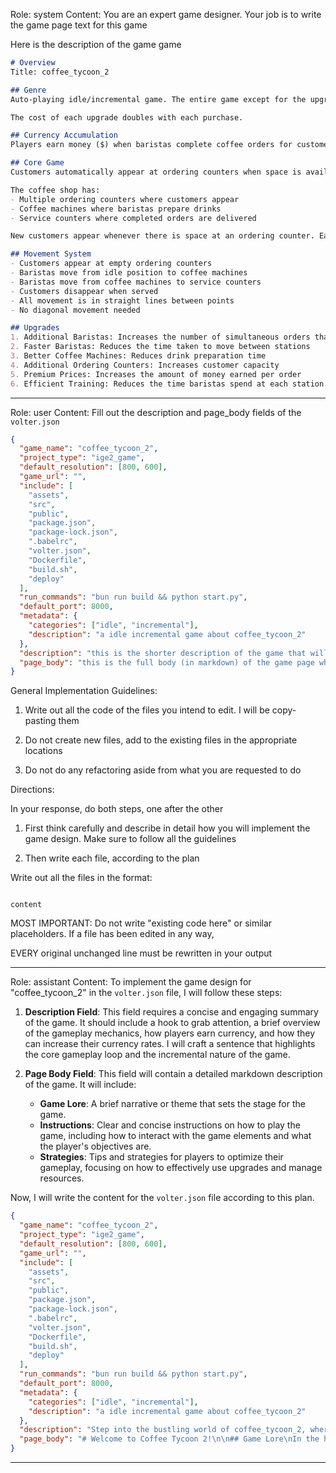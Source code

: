 Role: system
Content: You are an expert game designer. Your job is to write the game page text for this game

Here is the description of the game game
```markdown docs/overview.md
# Overview
Title: coffee_tycoon_2

## Genre
Auto-playing idle/incremental game. The entire game except for the upgrades is fully automated. The player will earn more of the primary currency over time

The cost of each upgrade doubles with each purchase.

## Currency Accumulation
Players earn money ($) when baristas complete coffee orders for customers. Each customer pays a fixed amount when their order is fulfilled and they receive their coffee.

## Core Game
Customers automatically appear at ordering counters when space is available. Baristas move between coffee machines and service counters to prepare and serve drinks. Each barista can only handle one order at a time.

The coffee shop has:
- Multiple ordering counters where customers appear
- Coffee machines where baristas prepare drinks
- Service counters where completed orders are delivered

New customers appear whenever there is space at an ordering counter. Each successful order completion generates money.

## Movement System
- Customers appear at empty ordering counters
- Baristas move from idle position to coffee machines
- Baristas move from coffee machines to service counters
- Customers disappear when served
- All movement is in straight lines between points
- No diagonal movement needed

## Upgrades
1. Additional Baristas: Increases the number of simultaneous orders that can be processed
2. Faster Baristas: Reduces the time taken to move between stations
3. Better Coffee Machines: Reduces drink preparation time
4. Additional Ordering Counters: Increases customer capacity
5. Premium Prices: Increases the amount of money earned per order
6. Efficient Training: Reduces the time baristas spend at each station

```
__________________
Role: user
Content: Fill out the description and page_body fields of the `volter.json` 

```json volter.json
{
  "game_name": "coffee_tycoon_2",
  "project_type": "ige2_game",
  "default_resolution": [800, 600],
  "game_url": "",
  "include": [
    "assets",
    "src",
    "public",
    "package.json",
    "package-lock.json",
    ".babelrc",
    "volter.json",
    "Dockerfile",
    "build.sh",
    "deploy"
  ],
  "run_commands": "bun run build && python start.py",
  "default_port": 8000,
  "metadata": {
    "categories": ["idle", "incremental"],
    "description": "a idle incremental game about coffee_tycoon_2"
  },
  "description": "this is the shorter description of the game that will be shown when the game is shared. It should include one sentence to grab the reader's attention and then a brief set of description of what happens in the game - specifically how to play, what happens, how to earn currency, and how to increase currency rates",
  "page_body": "this is the full body (in markdown) of the game page which includes the game lore, instructions, and strategies",
}
```



General Implementation Guidelines:

1. Write out all the code of the files you intend to edit. I will be copy-pasting them

2. Do not create new files, add to the existing files in the appropriate locations

3. Do not do any refactoring aside from what you are requested to do



Directions:

In your response, do both steps, one after the other

1. First think carefully and describe in detail how you will implement the game design. Make sure to follow all the guidelines

2. Then write each file, according to the plan



Write out all the files in the format:

```filetype filepath

content

```



MOST IMPORTANT: Do not write "existing code here" or similar placeholders. If a file has been edited in any way,

EVERY original unchanged line must be rewritten in your output
__________________
Role: assistant
Content: To implement the game design for "coffee_tycoon_2" in the `volter.json` file, I will follow these steps:

1. **Description Field**: This field requires a concise and engaging summary of the game. It should include a hook to grab attention, a brief overview of the gameplay mechanics, how players earn currency, and how they can increase their currency rates. I will craft a sentence that highlights the core gameplay loop and the incremental nature of the game.

2. **Page Body Field**: This field will contain a detailed markdown description of the game. It will include:
   - **Game Lore**: A brief narrative or theme that sets the stage for the game.
   - **Instructions**: Clear and concise instructions on how to play the game, including how to interact with the game elements and what the player's objectives are.
   - **Strategies**: Tips and strategies for players to optimize their gameplay, focusing on how to effectively use upgrades and manage resources.

Now, I will write the content for the `volter.json` file according to this plan.

```json volter.json
{
  "game_name": "coffee_tycoon_2",
  "project_type": "ige2_game",
  "default_resolution": [800, 600],
  "game_url": "",
  "include": [
    "assets",
    "src",
    "public",
    "package.json",
    "package-lock.json",
    ".babelrc",
    "volter.json",
    "Dockerfile",
    "build.sh",
    "deploy"
  ],
  "run_commands": "bun run build && python start.py",
  "default_port": 8000,
  "metadata": {
    "categories": ["idle", "incremental"],
    "description": "a idle incremental game about coffee_tycoon_2"
  },
  "description": "Step into the bustling world of coffee_tycoon_2, where your coffee shop empire grows with every cup served! Manage your baristas and upgrade your equipment to maximize profits in this automated idle game. Earn money by fulfilling customer orders and invest in upgrades to boost your earnings exponentially.",
  "page_body": "# Welcome to Coffee Tycoon 2!\n\n## Game Lore\nIn the heart of the city, your coffee shop is the go-to place for caffeine lovers. As the owner, your goal is to expand your business and become the ultimate coffee tycoon. With each cup of coffee served, you inch closer to dominating the coffee scene.\n\n## How to Play\n- **Customers**: They automatically appear at ordering counters when space is available. Serve them quickly to earn money.\n- **Baristas**: They move between coffee machines and service counters to prepare and serve drinks. Each barista can handle one order at a time.\n- **Currency**: Earn money by completing customer orders. Use this money to purchase upgrades.\n\n## Upgrades\n1. **Additional Baristas**: Increase the number of orders processed simultaneously.\n2. **Faster Baristas**: Reduce the time taken for baristas to move between stations.\n3. **Better Coffee Machines**: Decrease drink preparation time.\n4. **Additional Ordering Counters**: Increase customer capacity.\n5. **Premium Prices**: Earn more money per order.\n6. **Efficient Training**: Reduce the time baristas spend at each station.\n\n## Strategies\n- Focus on upgrading baristas and coffee machines early to handle more orders efficiently.\n- Invest in premium prices to boost your earnings per order.\n- Balance your upgrades to ensure a steady flow of customers and quick service.\n\nEmbark on your journey to coffee shop stardom and watch your profits soar in Coffee Tycoon 2!"
}
```
__________________
